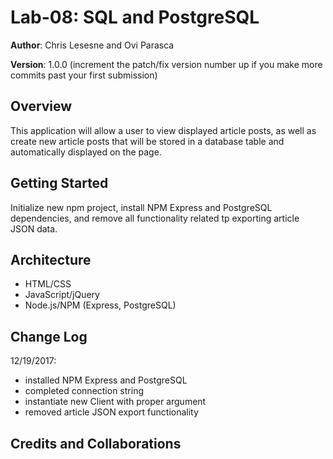 # Lab-08: SQL and PostgreSQL

**Author**: Chris Lesesne and Ovi Parasca

**Version**: 1.0.0 (increment the patch/fix version number up if you make more commits past your first submission)

## Overview
<!-- Provide a high level overview of what this application is and why you are building it, beyond the fact that it's an assignment for a Code Fellows 301 class. (i.e. What's your problem domain?) -->

This application will allow a user to view displayed article posts, as well as create new article posts that will be stored in a database table and automatically displayed on the page.

## Getting Started
<!-- What are the steps that a user must take in order to build this app on their own machine and get it running? -->
Initialize new npm project, install NPM Express and PostgreSQL dependencies, and remove all functionality related tp exporting article JSON data.

## Architecture
<!-- Provide a detailed description of the application design. What technologies (languages, libraries, etc) you're using, and any other relevant design information. -->
- HTML/CSS
- JavaScript/jQuery
- Node.js/NPM (Express, PostgreSQL)

## Change Log
<!-- Use this are to document the iterative changes made to your application as each feature is successfully implemented. Use time stamps. Here's an examples:-->
12/19/2017:
- installed NPM Express and PostgreSQL
- completed connection string
- instantiate new Client with proper argument
- removed article JSON export functionality

## Credits and Collaborations
<!-- Give credit (and a link) to other people or resources that helped you build this application. -->